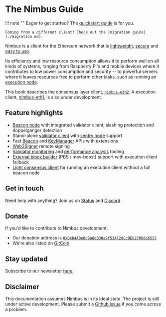 # The Nimbus Guide

!!! note ""
    Eager to get started? The [quickstart guide](./quick-start.md) is for you.

    Coming from a different client? Check out the [migration guide](./migration.md).

Nimbus is a client for the Ethereum network that is [lightweight](https://our.status.im/ethereum-is-green/), [secure](./audit.md) and [easy to use](./run-a-validator.md).

Its efficiency and low resource consumption allows it to perform well on all kinds of systems, ranging from Raspberry Pi's and mobile devices where it contributes to low power consumption and security -- to powerful servers where it leaves resources free to perform other tasks, such as running an [execution node](./eth1.md).

This book describes the consensus layer client, [`nimbus-eth2`](https://github.com/status-im/nimbus-eth2). A execution client, [nimbus-eth1](https://github.com/status-im/nimbus-eth2), is also under development.

## Feature highlights

* [Beacon node](./quick-start.md) with integrated validator client, slashing protection and doppelganger detection
* Stand-alone [validator client](./validator-client.md) with [sentry node](./validator-client.md#sentry-node-setup) support
* Fast [Beacon](./rest-api.md) and [KeyManager](./keymanager-api.md) APIs with extensions
* [Web3Signer](https://docs.web3signer.consensys.net/en/latest/) remote signing
* [Validator monitoring](./validator-monitor.md) and [performance analysis](./attestation-performance.md) tooling
* [External block builder](./external-block-builder.md) (PBS / mev-boost) support with execution client fallback
* [Light consensus client](./el-light-client.md) for running an execution client without a full beacon node

## Get in touch

Need help with anything? Join us on [Status](https://join.status.im/nimbus-general) and [Discord](https://discord.gg/9dWwPnG).

## Donate

If you'd like to contribute to Nimbus development:

* Our donation address is [`0xDeb4A0e8d9a8dB30a9f53AF2dCc9Eb27060c6557`](https://etherscan.io/address/0xDeb4A0e8d9a8dB30a9f53AF2dCc9Eb27060c6557)
* We're also listed on [GitCoin](https://gitcoin.co/grants/137/nimbus-2)

## Stay updated

Subscribe to our newsletter [here](https://subscribe.nimbus.guide/).

## Disclaimer

This documentation assumes Nimbus is in its ideal state. The project is still under active development. Please submit a [Github issue](https://github.com/status-im/nimbus-eth2/issues) if you come across a problem.
